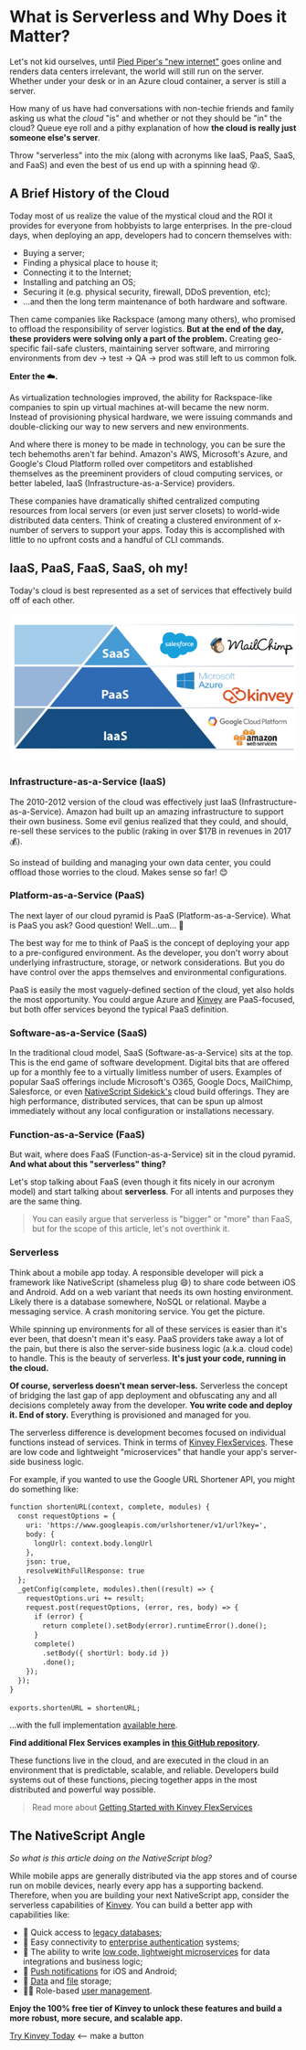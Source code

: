 # What is Serverless and Why Does it Matter?

Let's not kid ourselves, until [Pied Piper's "new internet"](https://www.wired.com/2017/06/pied-pipers-new-internet-isnt-just-possible-almost/) goes online and renders data centers irrelevant, the world will still run on the server. Whether under your desk or in an Azure cloud container, a server is still a server.

How many of us have had conversations with non-techie friends and family asking us what the *cloud* "is" and whether or not they should be "in" the cloud? Queue eye roll and a pithy explanation of how **the cloud is really just someone else's server**.

Throw "serverless" into the mix (along with acronyms like IaaS, PaaS, SaaS, and FaaS) and even the best of us end up with a spinning head 😵.

## A Brief History of the Cloud

Today most of us realize the value of the mystical cloud and the ROI it provides for everyone from hobbyists to large enterprises. In the pre-cloud days, when deploying an app, developers had to concern themselves with:

- Buying a server;
- Finding a physical place to house it;
- Connecting it to the Internet;
- Installing and patching an OS;
- Securing it (e.g. physical security, firewall, DDoS prevention, etc);
- ...and then the long term maintenance of both hardware and software.

Then came companies like Rackspace (among many others), who promised to offload the responsibility of server logistics. **But at the end of the day, these providers were solving only a part of the problem.** Creating geo-specific fail-safe clusters, maintaining server software, and mirroring environments from dev -> test -> QA -> prod was still left to us common folk.

**Enter the ☁️.**

As virtualization technologies improved, the ability for Rackspace-like companies to spin up virtual machines at-will became the new norm. Instead of provisioning physical hardware, we were issuing commands and double-clicking our way to new servers and new environments.

And where there is money to be made in technology, you can be sure the tech behemoths aren't far behind. Amazon's AWS, Microsoft's Azure, and Google's Cloud Platform rolled over competitors and established themselves as the preeminent providers of cloud computing services, or better labeled, IaaS (Infrastructure-as-a-Service) providers.

These companies have dramatically shifted centralized computing resources from local servers (or even just server closets) to world-wide distributed data centers. Think of creating a clustered environment of x-number of servers to support your apps. Today this is accomplished with little to no upfront costs and a handful of CLI commands.

## IaaS, PaaS, FaaS, SaaS, oh my!

Today's cloud is best represented as a set of services that effectively build off of each other.

![saas paas iaas pyramid](pyramid.png)

### Infrastructure-as-a-Service (IaaS)

The 2010-2012 version of the cloud was effectively just IaaS (Infrastructure-as-a-Service). Amazon had built up an amazing infrastructure to support their own business. Some evil genius realized that they could, and should, re-sell these services to the public (raking in over $17B in revenues in 2017 💰).

So instead of building and managing your own data center, you could offload those worries to the cloud. Makes sense so far! 😊

### Platform-as-a-Service (PaaS)

The next layer of our cloud pyramid is PaaS (Platform-as-a-Service). What is PaaS you ask? Good question! Well...um... 🤔

The best way for me to think of PaaS is the concept of deploying your app to a pre-configured environment. As the developer, you don't worry about underlying infrastructure, storage, or network considerations. But you do have control over the apps themselves and environmental configurations.

PaaS is easily the most vaguely-defined section of the cloud, yet also holds the most opportunity. You could argue Azure and [Kinvey](https://www.kinvey.com/) are PaaS-focused, but both offer services beyond the typical PaaS definition.

### Software-as-a-Service (SaaS)

In the traditional cloud model, SaaS (Software-as-a-Service) sits at the top. This is the end game of software development. Digital bits that are offered up for a monthly fee to a virtually limitless number of users. Examples of popular SaaS offerings include Microsoft's O365, Google Docs, MailChimp, Salesforce, or even [NativeScript Sidekick's](https://www.nativescript.org/nativescript-sidekick) cloud build offerings. They are high performance, distributed services, that can be spun up almost immediately without any local configuration or installations necessary.

### Function-as-a-Service (FaaS)

But wait, where does FaaS (Function-as-a-Service) sit in the cloud pyramid. **And what about this "serverless" thing?**

Let's stop talking about FaaS (even though it fits nicely in our acronym model) and start talking about **serverless**. For all intents and purposes they are the same thing.

> You can easily argue that serverless is "bigger" or "more" than FaaS, but for the scope of this article, let's not overthink it.

### Serverless

Think about a mobile app today. A responsible developer will pick a framework like NativeScript (shameless plug 😄) to share code between iOS and Android. Add on a web variant that needs its own hosting environment. Likely there is a database somewhere, NoSQL or relational. Maybe a messaging service. A crash monitoring service. You get the picture.

While spinning up environments for all of these services is easier than it's ever been, that doesn't mean it's easy. PaaS providers take away a lot of the pain, but there is also the server-side business logic (a.k.a. cloud code) to handle. This is the beauty of serverless. **It's just your code, running in the cloud.**

**Of course, serverless doesn't mean server-less.** Serverless the concept of bridging the last gap of app deployment and obfuscating any and all decisions completely away from the developer. **You write code and deploy it. End of story.** Everything is provisioned and managed for you.

The serverless difference is development becomes focused on individual functions instead of services. Think in terms of [Kinvey FlexServices](https://devcenter.kinvey.com/rest/guides/flex-services). These are low code and lightweight "microservices" that handle your app's server-side business logic.

For example, if you wanted to use the Google URL Shortener API, you might do something like:

	function shortenURL(context, complete, modules) {
	  const requestOptions = {
	    uri: 'https://www.googleapis.com/urlshortener/v1/url?key=',
	    body: {
	      longUrl: context.body.longUrl
	    },
	    json: true,
	    resolveWithFullResponse: true
	  };
	  _getConfig(complete, modules).then((result) => {
	    requestOptions.uri += result;
	    request.post(requestOptions, (error, res, body) => {
	      if (error) {
	        return complete().setBody(error).runtimeError().done();
	      }
	      complete()
	        .setBody({ shortUrl: body.id })
	        .done();
	    });
	  });
	}
	
	exports.shortenURL = shortenURL;

...with the full implementation [available here](https://github.com/remotesynth/flex-service-samples/tree/master/shorten-url).

**Find additional Flex Services examples in [this GitHub repository](https://github.com/remotesynth/flex-service-samples).**

These functions live in the cloud, and are executed in the cloud in an environment that is predictable, scalable, and reliable. Developers build systems out of these functions, piecing together apps in the most distributed and powerful way possible.

> Read more about [Getting Started with Kinvey FlexServices](https://www.progress.com/blogs/getting-started-with-kinvey-flexservices)

## The NativeScript Angle

*So what is this article doing on the NativeScript blog?*

While mobile apps are generally distributed via the app stores and of course run on mobile devices, nearly every app has a supporting backend. Therefore, when you are building your next NativeScript app, consider the serverless capabilities of [Kinvey](https://www.kinvey.com/). You can build a better app with capabilities like:

- 🏃 Quick access to [legacy databases](https://devcenter.kinvey.com/guides/rapid-data);
- 🔌 Easy connectivity to [enterprise authentication](https://www.kinvey.com/enterprise-authentication-kinvey/) systems;
- 🍃 The ability to write [low code, lightweight microservices](https://devcenter.kinvey.com/guides/flex-services) for data integrations and business logic;
- 📲 [Push notifications](https://devcenter.kinvey.com/guides/push) for iOS and Android;
- 📂 [Data](https://devcenter.kinvey.com/guides/datastore) and [file](https://devcenter.kinvey.com/guides/files) storage;
- 👩‍💻 Role-based [user management](https://devcenter.kinvey.com/guides/users).

**Enjoy the 100% free tier of Kinvey to unlock these features and build a more robust, more secure, and scalable app.**

[Try Kinvey Today](https://console.kinvey.com/signup) <-- make a button

